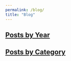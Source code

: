 ```yaml
---
permalink: /blog/
title: "Blog"
---
```

## [Posts by Year](/year/)

## [Posts by Category](/categories/)
